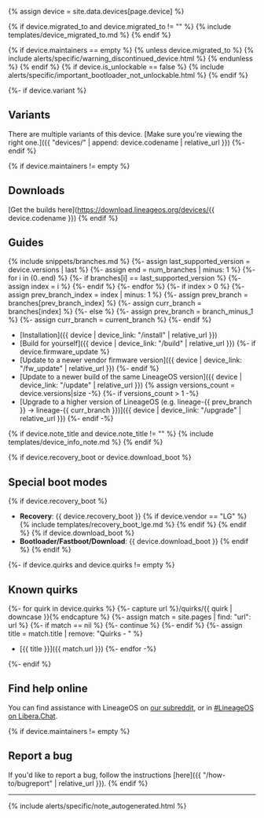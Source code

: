 {% assign device = site.data.devices[page.device] %}

{% if device.migrated_to and device.migrated_to != "" %}
{% include templates/device_migrated_to.md %}
{% endif %}

{% if device.maintainers == empty %}
{% unless device.migrated_to %}
{% include alerts/specific/warning_discontinued_device.html %}
{% endunless %}
{% endif %}
{% if device.is_unlockable == false %}
{% include alerts/specific/important_bootloader_not_unlockable.html %}
{% endif %}

{%- if device.variant %}
## Variants

There are multiple variants of this device. [Make sure you're viewing the right one.]({{ "devices/" | append: device.codename | relative_url }})
{%- endif %}

{% if device.maintainers != empty %}
## Downloads
[Get the builds here](https://download.lineageos.org/devices/{{ device.codename }})
{% endif %}

## Guides

{% include snippets/branches.md %}
{%- assign last_supported_version = device.versions | last %}
{%- assign end = num_branches | minus: 1 %}
{%- for i in (0..end) %}
{%- if branches[i] == last_supported_version %}
{%- assign index = i %}
{%- endif %}
{%- endfor %}
{%- if index > 0 %}
    {%- assign prev_branch_index = index | minus: 1 %}
    {%- assign prev_branch = branches[prev_branch_index] %}
    {%- assign curr_branch = branches[index] %}
{%- else %}
    {%- assign prev_branch = branch_minus_1 %}
    {%- assign curr_branch = current_branch %}
{%- endif %}

- [Installation]({{ device | device_link: "/install" | relative_url }})
- [Build for yourself]({{ device | device_link: "/build" | relative_url }})
{%- if device.firmware_update %}
- [Update to a newer vendor firmware version]({{ device | device_link: "/fw_update" | relative_url }})
{%- endif %}
- [Update to a newer build of the same LineageOS version]({{ device | device_link: "/update" | relative_url }})
{% assign versions_count = device.versions|size -%}
{%- if versions_count > 1 -%}
- [Upgrade to a higher version of LineageOS (e.g. lineage-{{ prev_branch }} -> lineage-{{ curr_branch }})]({{ device | device_link: "/upgrade" | relative_url }})
{%- endif -%}

{% if device.note_title and device.note_title != "" %}
{% include templates/device_info_note.md %}
{% endif %}

{% if device.recovery_boot or device.download_boot %}
## Special boot modes

{% if device.recovery_boot %}
* **Recovery**: {{ device.recovery_boot }}
{% if device.vendor == "LG" %}
    {% include templates/recovery_boot_lge.md %}
{% endif %}
{% endif %}
{% if device.download_boot %}
* **Bootloader/Fastboot/Download**: {{ device.download_boot }}
{% endif %}
{% endif %}

{%- if device.quirks and device.quirks != empty %}
## Known quirks

{%- for quirk in device.quirks %}
{%- capture url %}/quirks/{{ quirk | downcase }}{% endcapture %}
{%- assign match = site.pages | find: "url": url %}
{%- if match == nil %}
{%- continue %}
{%- endif %}
{%- assign title = match.title | remove: "Quirks - " %}
- [{{ title }}]({{ match.url }})
{%- endfor -%}

{%- endif %}

## Find help online

You can find assistance with LineageOS on [our subreddit](https://reddit.com/r/LineageOS), or in [#LineageOS on Libera.Chat](https://kiwiirc.com/nextclient/irc.libera.chat#lineageos).

{% if device.maintainers != empty %}
## Report a bug

If you'd like to report a bug, follow the instructions [here]({{ "/how-to/bugreport" | relative_url }}).
{% endif %}

<hr>
{% include alerts/specific/note_autogenerated.html %}
